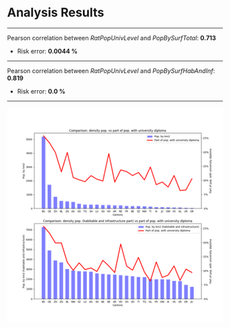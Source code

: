# Analysis Results

___

Pearson correlation between *RatPopUnivLevel* and *PopBySurfTotal*: **0.713**

* Risk error: **0.0044 %** 

___

Pearson correlation between *RatPopUnivLevel* and *PopBySurfHabAndInf*: **0.819**

* Risk error: **0.0 %** 

____

![chart](./data/processed_data/chart.png)